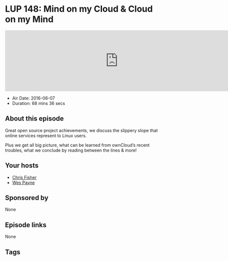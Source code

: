 # LUP 148: Mind on my Cloud & Cloud on my Mind

<iframe src="https://player.fireside.fm/v2/RUkczH-V+ET4xPc8k?theme=dark" width="740" height="200" frameborder="0" scrolling="no"></iframe>

* Air Date: 2016-06-07
* Duration: 68 mins 36 secs

## About this episode

Great open source project achievements, we discuss the slippery slope that online services represent to Linux users.

Plus we get all big picture, what can be learned from ownCloud’s recent troubles, what we conclude by reading between the lines & more!

## Your hosts
* [Chris Fisher](https://linuxunplugged.com/hosts/chrislas)
* [Wes Payne](https://linuxunplugged.com/hosts/wes)

## Sponsored by

None



## Episode links

None



## Tags

